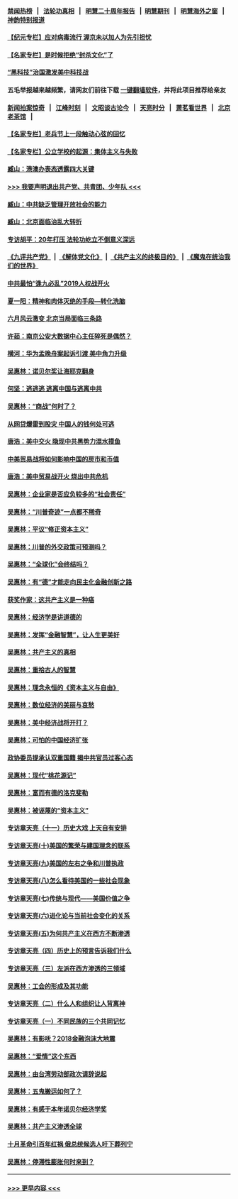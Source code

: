 #### [禁闻热榜](热点新闻.md?=0)  &nbsp;&nbsp;|&nbsp;&nbsp; [法轮功真相](https://github.com/gfw-breaker/truth/blob/master/README.md?=0) &nbsp;&nbsp;|&nbsp;&nbsp; [明慧二十周年报告](https://github.com/gfw-breaker/mh-reports/blob/master/README.md?=0) &nbsp;&nbsp;|&nbsp;&nbsp;[明慧期刊](https://github.com/gfw-breaker/mh-qikan) &nbsp;&nbsp;|&nbsp;&nbsp; [明慧海外之窗](https://github.com/gfw-breaker/mh-news/blob/master/README.md?=0) &nbsp;&nbsp;|&nbsp;&nbsp; [神韵特别报道](https://github.com/gfw-breaker/mh-news/blob/master/shenyun.md?=0)
#### [【纪元专栏】应对病毒流行 渥京未以加人为先引担忧](../pages/nsc423/n11875714.md?t=02261431) 
#### [【名家专栏】是时候拒绝“封杀文化”了](../pages/nsc423/n11814093.md?t=02261431) 
#### [“黑科技”治国激发美中科技战](../pages/nsc423/n11638056.md?t=02261431) 
#### 五毛举报越来越频繁，请网友们前往下载 [一键翻墙软件](https://github.com/gfw-breaker/ssr-accounts)，并将此项目推荐给亲友
#### [新闻拍案惊奇](https://github.com/gfw-breaker/banned-news/blob/master/pages/link4.md) &nbsp;&nbsp;|&nbsp;&nbsp; [江峰时刻](https://github.com/gfw-breaker/banned-news/blob/master/pages/link4.md) &nbsp;&nbsp;|&nbsp;&nbsp; [文昭谈古论今](https://github.com/gfw-breaker/banned-news/blob/master/pages/link4.md) &nbsp;&nbsp;|&nbsp;&nbsp; [天亮时分](https://github.com/gfw-breaker/banned-news/blob/master/pages/link4.md) &nbsp;&nbsp;|&nbsp;&nbsp; [萧茗看世界](https://github.com/gfw-breaker/banned-news/blob/master/pages/link4.md) &nbsp;&nbsp;|&nbsp;&nbsp; [北京老茶馆](https://github.com/gfw-breaker/banned-news/blob/master/pages/link4.md) &nbsp;&nbsp;|&nbsp;&nbsp; 
#### [【名家专栏】老兵节上一段触动心弦的回忆](../pages/nsc423/n11646016.md?t=02261431) 
#### [【名家专栏】公立学校的起源：集体主义与失败](../pages/nsc423/n11601833.md?t=02261431) 
#### [臧山：港澳办表态透露四大关键](../pages/nsc423/n11421628.md?t=02261431) 
#### [>>> 我要声明退出共产党、共青团、少年队 <<<](https://github.com/begood0513/goodnews/blob/master/quit/letter.md) 
#### [臧山：中共缺乏管理开放社会的能力](../pages/nsc423/n11407457.md?t=02261431) 
#### [臧山：北京面临治乱大转折](../pages/nsc423/n11406895.md?t=02261431) 
#### [专访胡平：20年打压 法轮功屹立不倒意义深远](../pages/nsc423/n11398800.md?t=02261431) 
#### [《九评共产党》](https://github.com/begood0513/9ping.md/blob/master/README.md) &nbsp;|&nbsp; [《解体党文化》](../../../../jtdwh.md/blob/master/README.md)  &nbsp;|&nbsp; [《共产主义的终极目的》](../../../../gczydzjmd.md/blob/master/README.md) &nbsp;|&nbsp; [《魔鬼在统治我们的世界》](../../../../mgztzwmdsj.md/blob/master/README.md) 
#### [中共最怕“逢九必乱”2019人权战开火](../pages/nsc423/n11385248.md?t=02261431) 
#### [夏一阳：精神和肉体灭绝的手段—转化洗脑](../pages/nsc423/n11368250.md?t=02261431) 
#### [六月风云激变 北京当局面临三条路](../pages/nsc423/n11313668.md?t=02261431) 
#### [许茹：南京公安大数据中心主任猝死是偶然？](../pages/nsc423/n11064744.md?t=02261431) 
#### [横河：华为孟晚舟案起诉引渡 美中角力升级](../pages/nsc423/n11027230.md?t=02261431) 
#### [吴惠林：诺贝尔奖让海耶克翻身](../pages/nsc423/n10890049.md?t=02261431) 
#### [何坚：逃逃逃 逃离中国与逃离中共](../pages/nsc423/n10592891.md?t=02261431) 
#### [吴惠林：“商战”何时了？](../pages/nsc423/n10573558.md?t=02261431) 
#### [从网贷爆雷到股灾 中国人的钱何处可逃](../pages/nsc423/n10572800.md?t=02261431) 
#### [唐浩：美中交火 隐现中共黑势力混水摸鱼](../pages/nsc423/n10544040.md?t=02261431) 
#### [中美贸易战将如何影响中国的房市和币值](../pages/nsc423/n10543697.md?t=02261431) 
#### [唐浩：美中贸易战开火 烧出中共危机](../pages/nsc423/n10540126.md?t=02261431) 
#### [吴惠林：企业家是否应负较多的“社会责任”](../pages/nsc423/n10535022.md?t=02261431) 
#### [吴惠林：“川普奇迹”一点都不稀奇](../pages/nsc423/n10512808.md?t=02261431) 
#### [吴惠林：平议“修正资本主义”](../pages/nsc423/n10495724.md?t=02261431) 
#### [吴惠林：川普的外交政策可预测吗？](../pages/nsc423/n10462387.md?t=02261431) 
#### [吴惠林：“全球化”会终结吗？](../pages/nsc423/n10452838.md?t=02261431) 
#### [吴惠林：有“德”才能走向民主化金融创新之路](../pages/nsc423/n10432292.md?t=02261431) 
#### [获奖作家：这共产主义是一种癌](../pages/nsc423/n10431541.md?t=02261431) 
#### [吴惠林：经济学是讲道德的](../pages/nsc423/n10398014.md?t=02261431) 
#### [吴惠林：发挥“金融智慧”，让人生更美好](../pages/nsc423/n10375019.md?t=02261431) 
#### [吴惠林：共产主义的真相](../pages/nsc423/n10351394.md?t=02261431) 
#### [吴惠林：重拾古人的智慧](../pages/nsc423/n10337691.md?t=02261431) 
#### [吴惠林：理念永恒的《资本主义与自由》](../pages/nsc423/n10316274.md?t=02261431) 
#### [吴惠林：数位经济的美丽与哀愁](../pages/nsc423/n10292946.md?t=02261431) 
#### [吴惠林：美中经济战将开打？](../pages/nsc423/n10258825.md?t=02261431) 
#### [吴惠林：可怕的中国经济扩张](../pages/nsc423/n10219147.md?t=02261431) 
#### [政协委员提承认双重国籍 揭中共官员过客心态](../pages/nsc423/n10208809.md?t=02261431) 
#### [吴惠林：现代“桃花源记”](../pages/nsc423/n10185234.md?t=02261431) 
#### [吴惠林：富而有德的洛克斐勒](../pages/nsc423/n10142264.md?t=02261431) 
#### [吴惠林：被诬蔑的“资本主义”](../pages/nsc423/n10124816.md?t=02261431) 
#### [专访章天亮（十一）历史大戏 上天自有安排](../pages/nsc423/n10094905.md?t=02261431) 
#### [专访章天亮(十)美国的繁荣与建国理念的联系](../pages/nsc423/n10094899.md?t=02261431) 
#### [专访章天亮(九)美国的左右之争和川普执政](../pages/nsc423/n10094889.md?t=02261431) 
#### [专访章天亮(八)怎么看待美国的一些社会现象](../pages/nsc423/n10094857.md?t=02261431) 
#### [专访章天亮(七)传统与现代——美国价值之争](../pages/nsc423/n10093140.md?t=02261431) 
#### [专访章天亮(六)进化论与当前社会变化的关系](../pages/nsc423/n10092036.md?t=02261431) 
#### [专访章天亮(五)为何共产主义在西方不断渗透](../pages/nsc423/n10083620.md?t=02261431) 
#### [专访章天亮（四）历史上的预言告诉我们什么](../pages/nsc423/n10083606.md?t=02261431) 
#### [专访章天亮（三）左派在西方渗透的三领域](../pages/nsc423/n10081115.md?t=02261431) 
#### [吴惠林：工会的形成及其功能](../pages/nsc423/n10080633.md?t=02261431) 
#### [专访章天亮（二）什么人和组织让人背离神](../pages/nsc423/n10076637.md?t=02261431) 
#### [专访章天亮（一）不同民族的三个共同记忆](../pages/nsc423/n10074188.md?t=02261431) 
#### [吴惠林：有影呒？2018金融泡沫大地震](../pages/nsc423/n10040534.md?t=02261431) 
#### [吴惠林：“爱情”这个东西](../pages/nsc423/n10019423.md?t=02261431) 
#### [吴惠林：由台湾劳动部政次请辞说起](../pages/nsc423/n9979679.md?t=02261431) 
#### [吴惠林：五鬼搬运如何了？](../pages/nsc423/n9925338.md?t=02261431) 
#### [吴惠林：有感于本年诺贝尔经济学奖](../pages/nsc423/n9871883.md?t=02261431) 
#### [吴惠林：共产主义渗透全球](../pages/nsc423/n9812748.md?t=02261431) 
#### [十月革命引百年红祸 俄总统候选人吁下葬列宁](../pages/nsc423/n9810182.md?t=02261431) 
#### [吴惠林：停滞性膨胀何时来到？](../pages/nsc423/n9764136.md?t=02261431) 

----
#### [ >>> 更早内容 <<< ](../indexes/nsc423-earlier.md)

